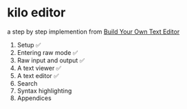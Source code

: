 # kilo editor
a step by step implemention from [Build Your Own Text Editor](https://viewsourcecode.org/snaptoken/kilo/)

1. Setup ✅
2. Entering raw mode ✅
3. Raw input and output ✅
4. A text viewer ✅
5. A text editor ✅
6. Search
7. Syntax highlighting
8. Appendices
